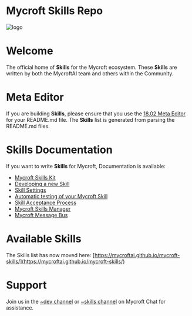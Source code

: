 # Mycroft Skills Repo
![logo](https://avatars1.githubusercontent.com/u/14171097?v=4&s=200 "Logo")

# Welcome

The official home of **Skills** for the Mycroft ecosystem.  These **Skills** are written by both the MycroftAI team and others within the Community.

# Meta Editor

If you are building **Skills**, please ensure that you use the [18.02 Meta Editor](https://rawgit.com/MycroftAI/mycroft-skills/18.02/meta_editor.html) for your README.md file. The **Skills** list is generated from parsing the README.md files. 

# Skills Documentation

If you want to write **Skills** for Mycroft, Documentation is available: 

* [Mycroft Skills Kit](https://mycroft.ai/documentation/skills/msk/)
* [Developing a new Skill](https://mycroft.ai/documentation/skills/introduction-developing-skills/)
* [Skill Settings](https://mycroft.ai/documentation/skills/skill-settings/)
* [Automatic testing of your Mycroft Skill](https://mycroft.ai/documentation/skills/automatic-testing/)
* [Skill Acceptance Process](https://mycroft.ai/documentation/skills/skills-acceptance-process/)
* [Mycroft Skills Manager](https://mycroft.ai/documentation/msm/)
* [Mycroft Message Bus](https://mycroft.ai/documentation/message-bus/)

# Available Skills

The Skills list has now moved here: [https://mycroftai.github.io/mycroft-skills/](https://mycroftai.github.io/mycroft-skills/)

# Support 

Join us in the [~dev channel](https://chat.mycroft.ai/community/channels/dev) or [~skills channel](https://chat.mycroft.ai/community/channels/skills) on Mycroft Chat for assistance.
